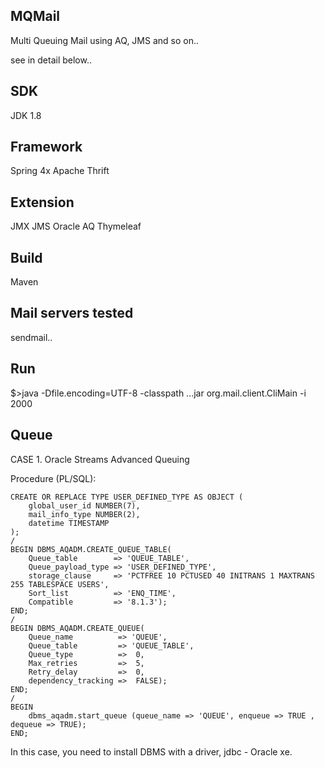 ## MQMail
Multi Queuing Mail using AQ, JMS and so on..

see in detail below..

## SDK
JDK 1.8

## Framework
Spring 4x
Apache Thrift

## Extension
JMX
JMS
Oracle AQ
Thymeleaf

## Build
Maven

## Mail servers tested
sendmail..

## Run
$>java -Dfile.encoding=UTF-8 -classpath ...jar org.mail.client.CliMain -i 2000

## Queue
CASE 1. Oracle Streams Advanced Queuing

Procedure (PL/SQL):
```
CREATE OR REPLACE TYPE USER_DEFINED_TYPE AS OBJECT (
    global_user_id NUMBER(7),
    mail_info_type NUMBER(2),
    datetime TIMESTAMP
);  
/
BEGIN DBMS_AQADM.CREATE_QUEUE_TABLE(
    Queue_table        => 'QUEUE_TABLE',
    Queue_payload_type => 'USER_DEFINED_TYPE',
    storage_clause     => 'PCTFREE 10 PCTUSED 40 INITRANS 1 MAXTRANS 255 TABLESPACE USERS',
    Sort_list          => 'ENQ_TIME',
    Compatible         => '8.1.3');
END;
/
BEGIN DBMS_AQADM.CREATE_QUEUE(
    Queue_name          => 'QUEUE',
    Queue_table         => 'QUEUE_TABLE',
    Queue_type          =>  0,
    Max_retries         =>  5,
    Retry_delay         =>  0,     
    dependency_tracking =>  FALSE);
END;
/
BEGIN
	dbms_aqadm.start_queue (queue_name => 'QUEUE', enqueue => TRUE , dequeue => TRUE); 
END;
```

In this case, you need to install DBMS with a driver, jdbc - Oracle xe.
